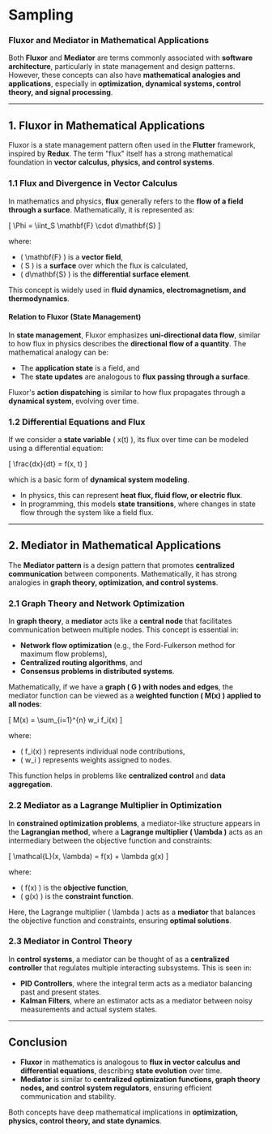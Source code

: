 # Sampling

### **Fluxor and Mediator in Mathematical Applications**

Both **Fluxor** and **Mediator** are terms commonly associated with **software architecture**, particularly in state management and design patterns. However, these concepts can also have **mathematical analogies and applications**, especially in **optimization, dynamical systems, control theory, and signal processing**.

---

## **1. Fluxor in Mathematical Applications**
Fluxor is a state management pattern often used in the **Flutter** framework, inspired by **Redux**. The term "flux" itself has a strong mathematical foundation in **vector calculus, physics, and control systems**.

### **1.1 Flux and Divergence in Vector Calculus**
In mathematics and physics, **flux** generally refers to the **flow of a field through a surface**. Mathematically, it is represented as:

\[
\Phi = \iint_S \mathbf{F} \cdot d\mathbf{S}
\]

where:
- \( \mathbf{F} \) is a **vector field**,
- \( S \) is a **surface** over which the flux is calculated,
- \( d\mathbf{S} \) is the **differential surface element**.

This concept is widely used in **fluid dynamics, electromagnetism, and thermodynamics**.

#### **Relation to Fluxor (State Management)**
In **state management**, Fluxor emphasizes **uni-directional data flow**, similar to how flux in physics describes the **directional flow of a quantity**. The mathematical analogy can be:
- The **application state** is a field, and
- The **state updates** are analogous to **flux passing through a surface**.

Fluxor's **action dispatching** is similar to how flux propagates through a **dynamical system**, evolving over time.

### **1.2 Differential Equations and Flux**
If we consider a **state variable** \( x(t) \), its flux over time can be modeled using a differential equation:

\[
\frac{dx}{dt} = f(x, t)
\]

which is a basic form of **dynamical system modeling**.

- In physics, this can represent **heat flux, fluid flow, or electric flux**.
- In programming, this models **state transitions**, where changes in state flow through the system like a field flux.

---

## **2. Mediator in Mathematical Applications**
The **Mediator pattern** is a design pattern that promotes **centralized communication** between components. Mathematically, it has strong analogies in **graph theory, optimization, and control systems**.

### **2.1 Graph Theory and Network Optimization**
In **graph theory**, a **mediator** acts like a **central node** that facilitates communication between multiple nodes. This concept is essential in:
- **Network flow optimization** (e.g., the Ford-Fulkerson method for maximum flow problems),
- **Centralized routing algorithms**, and
- **Consensus problems in distributed systems**.

Mathematically, if we have a **graph \( G \) with nodes and edges**, the mediator function can be viewed as a **weighted function \( M(x) \) applied to all nodes**:

\[
M(x) = \sum_{i=1}^{n} w_i f_i(x)
\]

where:
- \( f_i(x) \) represents individual node contributions,
- \( w_i \) represents weights assigned to nodes.

This function helps in problems like **centralized control** and **data aggregation**.

### **2.2 Mediator as a Lagrange Multiplier in Optimization**
In **constrained optimization problems**, a mediator-like structure appears in the **Lagrangian method**, where a **Lagrange multiplier \( \lambda \)** acts as an intermediary between the objective function and constraints:

\[
\mathcal{L}(x, \lambda) = f(x) + \lambda g(x)
\]

where:
- \( f(x) \) is the **objective function**,
- \( g(x) \) is the **constraint function**.

Here, the Lagrange multiplier \( \lambda \) acts as a **mediator** that balances the objective function and constraints, ensuring **optimal solutions**.

### **2.3 Mediator in Control Theory**
In **control systems**, a mediator can be thought of as a **centralized controller** that regulates multiple interacting subsystems. This is seen in:
- **PID Controllers**, where the integral term acts as a mediator balancing past and present states.
- **Kalman Filters**, where an estimator acts as a mediator between noisy measurements and actual system states.

---

## **Conclusion**
- **Fluxor** in mathematics is analogous to **flux in vector calculus and differential equations**, describing **state evolution** over time.
- **Mediator** is similar to **centralized optimization functions, graph theory nodes, and control system regulators**, ensuring efficient communication and stability.

Both concepts have deep mathematical implications in **optimization, physics, control theory, and state dynamics**.
